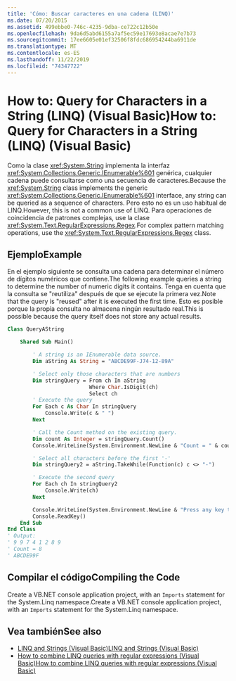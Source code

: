 ```yaml
---
title: 'Cómo: Buscar caracteres en una cadena (LINQ)'
ms.date: 07/20/2015
ms.assetid: 499ebbe0-746c-4235-9dba-ce722c12b50e
ms.openlocfilehash: 9da6d5abd6155a7af5ec59e17693e8acae7e7b73
ms.sourcegitcommit: 17ee6605e01ef32506f8fdc686954244ba6911de
ms.translationtype: MT
ms.contentlocale: es-ES
ms.lasthandoff: 11/22/2019
ms.locfileid: "74347722"
---
```

# <a name="how-to-query-for-characters-in-a-string-linq-visual-basic"></a><span data-ttu-id="23d15-102">How to: Query for Characters in a String (LINQ) (Visual Basic)</span><span class="sxs-lookup"><span data-stu-id="23d15-102">How to: Query for Characters in a String (LINQ) (Visual Basic)</span></span>

<span data-ttu-id="23d15-103">Como la clase <xref:System.String> implementa la interfaz <xref:System.Collections.Generic.IEnumerable%601> genérica, cualquier cadena puede consultarse como una secuencia de caracteres.</span><span class="sxs-lookup"><span data-stu-id="23d15-103">Because the <xref:System.String> class implements the generic <xref:System.Collections.Generic.IEnumerable%601> interface, any string can be queried as a sequence of characters.</span></span> <span data-ttu-id="23d15-104">Pero esto no es un uso habitual de LINQ.</span><span class="sxs-lookup"><span data-stu-id="23d15-104">However, this is not a common use of LINQ.</span></span> <span data-ttu-id="23d15-105">Para operaciones de coincidencia de patrones complejas, use la clase <xref:System.Text.RegularExpressions.Regex>.</span><span class="sxs-lookup"><span data-stu-id="23d15-105">For complex pattern matching operations, use the <xref:System.Text.RegularExpressions.Regex> class.</span></span>

## <a name="example"></a><span data-ttu-id="23d15-106">Ejemplo</span><span class="sxs-lookup"><span data-stu-id="23d15-106">Example</span></span>

<span data-ttu-id="23d15-107">En el ejemplo siguiente se consulta una cadena para determinar el número de dígitos numéricos que contiene.</span><span class="sxs-lookup"><span data-stu-id="23d15-107">The following example queries a string to determine the number of numeric digits it contains.</span></span> <span data-ttu-id="23d15-108">Tenga en cuenta que la consulta se "reutiliza" después de que se ejecute la primera vez.</span><span class="sxs-lookup"><span data-stu-id="23d15-108">Note that the query is "reused" after it is executed the first time.</span></span> <span data-ttu-id="23d15-109">Esto es posible porque la propia consulta no almacena ningún resultado real.</span><span class="sxs-lookup"><span data-stu-id="23d15-109">This is possible because the query itself does not store any actual results.</span></span>

```vb
Class QueryAString

    Shared Sub Main()

        ' A string is an IEnumerable data source.
        Dim aString As String = "ABCDE99F-J74-12-89A"

        ' Select only those characters that are numbers
        Dim stringQuery = From ch In aString
                          Where Char.IsDigit(ch)
                          Select ch
        ' Execute the query
        For Each c As Char In stringQuery
            Console.Write(c & " ")
        Next

        ' Call the Count method on the existing query.
        Dim count As Integer = stringQuery.Count()
        Console.WriteLine(System.Environment.NewLine & "Count = " & count)

        ' Select all characters before the first '-'
        Dim stringQuery2 = aString.TakeWhile(Function(c) c <> "-")

        ' Execute the second query
        For Each ch In stringQuery2
            Console.Write(ch)
        Next

        Console.WriteLine(System.Environment.NewLine & "Press any key to exit")
        Console.ReadKey()
    End Sub
End Class
' Output:
' 9 9 7 4 1 2 8 9
' Count = 8
' ABCDE99F
```

## <a name="compiling-the-code"></a><span data-ttu-id="23d15-110">Compilar el código</span><span class="sxs-lookup"><span data-stu-id="23d15-110">Compiling the Code</span></span>

<span data-ttu-id="23d15-111">Create a VB.NET console application project, with an `Imports` statement for the System.Linq namespace.</span><span class="sxs-lookup"><span data-stu-id="23d15-111">Create a VB.NET console application project, with an `Imports` statement for the System.Linq namespace.</span></span>

## <a name="see-also"></a><span data-ttu-id="23d15-112">Vea también</span><span class="sxs-lookup"><span data-stu-id="23d15-112">See also</span></span>

- [<span data-ttu-id="23d15-113">LINQ and Strings (Visual Basic)</span><span class="sxs-lookup"><span data-stu-id="23d15-113">LINQ and Strings (Visual Basic)</span></span>](linq-and-strings.md)
- [<span data-ttu-id="23d15-114">How to combine LINQ queries with regular expressions (Visual Basic)</span><span class="sxs-lookup"><span data-stu-id="23d15-114">How to combine LINQ queries with regular expressions (Visual Basic)</span></span>](how-to-combine-linq-queries-with-regular-expressions.md)
